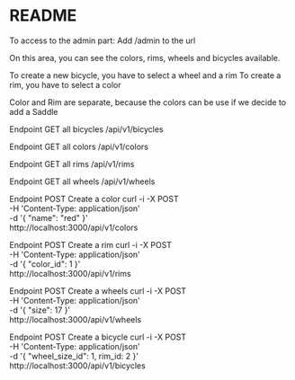 # README

To access to the admin part:
Add /admin to the url

On this area, you can see the colors, rims, wheels and bicycles available.

To create a new bicycle, you have to select a wheel and a rim
To create a rim, you have to select a color

Color and Rim are separate, because the colors can be use if we decide to add a Saddle



Endpoint GET all bicycles
/api/v1/bicycles

Endpoint GET all colors
/api/v1/colors

Endpoint GET all rims
/api/v1/rims

Endpoint GET all wheels
/api/v1/wheels

Endpoint POST Create a color
curl -i -X POST \
     -H 'Content-Type: application/json'\
     -d '{ "name": "red" }' \
     http://localhost:3000/api/v1/colors

Endpoint POST Create a rim
curl -i -X POST \
     -H 'Content-Type: application/json' \
     -d '{ "color_id": 1 }' \
     http://localhost:3000/api/v1/rims

Endpoint POST Create a wheels
curl -i -X POST \
     -H 'Content-Type: application/json' \
     -d '{ "size": 17 }' \
     http://localhost:3000/api/v1/wheels

Endpoint POST Create a bicycle
curl -i -X POST \
     -H 'Content-Type: application/json' \
     -d '{ "wheel_size_id": 1, rim_id: 2 }' \
     http://localhost:3000/api/v1/bicycles
